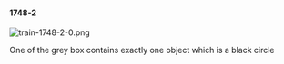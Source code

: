 #### 1748-2
![train-1748-2-0.png](https://github.com/lil-lab/nlvr/raw/master/nlvr/train/images/79/train-1748-2-0.png "train-1748-2-0.png")

One of the grey box contains exactly one object which is a black circle